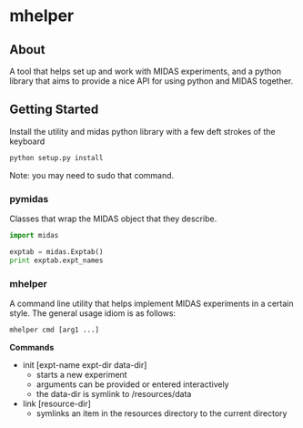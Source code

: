 # mhelper

## About
A tool that helps set up and work with MIDAS experiments, and a python library that aims to provide a nice API for using python and MIDAS together. 

## Getting Started
Install the utility and midas python library with a few deft strokes of the keyboard

```bash
python setup.py install
```

Note: you may need to sudo that command.

### pymidas
Classes that wrap the MIDAS object that they describe.

```python
import midas

exptab = midas.Exptab()
print exptab.expt_names
```

### mhelper
A command line utility that helps implement MIDAS experiments in a certain style.  The general usage idiom is as follows:

```bash
mhelper cmd [arg1 ...]
```

**Commands**
* init [expt-name expt-dir data-dir] 
  * starts a new experiment
  * arguments can be provided or entered interactively
  * the data-dir is symlink to <expt-dir>/resources/data
* link [resource-dir]
  * symlinks an item in the resources directory to the current directory
  
  


